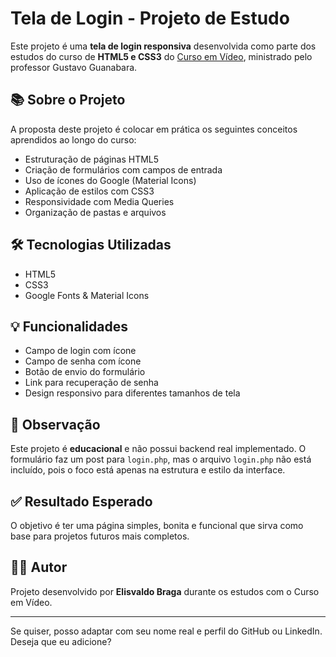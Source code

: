 # Tela de Login - Projeto de Estudo

Este projeto é uma **tela de login responsiva** desenvolvida como parte dos estudos do curso de **HTML5 e CSS3** do [Curso em Vídeo](https://www.cursoemvideo.com/), ministrado pelo professor Gustavo Guanabara.

## 📚 Sobre o Projeto

A proposta deste projeto é colocar em prática os seguintes conceitos aprendidos ao longo do curso:

- Estruturação de páginas HTML5
- Criação de formulários com campos de entrada
- Uso de ícones do Google (Material Icons)
- Aplicação de estilos com CSS3
- Responsividade com Media Queries
- Organização de pastas e arquivos

## 🛠️ Tecnologias Utilizadas

- HTML5
- CSS3
- Google Fonts & Material Icons

## 💡 Funcionalidades

* Campo de login com ícone
* Campo de senha com ícone
* Botão de envio do formulário
* Link para recuperação de senha
* Design responsivo para diferentes tamanhos de tela

## 📌 Observação

Este projeto é **educacional** e não possui backend real implementado. O formulário faz um post para `login.php`, mas o arquivo `login.php` não está incluído, pois o foco está apenas na estrutura e estilo da interface.

## ✅ Resultado Esperado

O objetivo é ter uma página simples, bonita e funcional que sirva como base para projetos futuros mais completos.

## 🧑‍🎓 Autor

Projeto desenvolvido por **Elisvaldo Braga** durante os estudos com o Curso em Vídeo.

---

Se quiser, posso adaptar com seu nome real e perfil do GitHub ou LinkedIn. Deseja que eu adicione?
```
